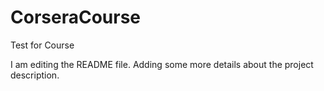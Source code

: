 # CorseraCourse
Test for Course

I am editing the README file. Adding some more details about the project description.
